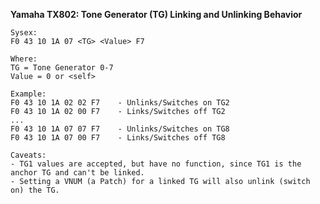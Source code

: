 
**Yamaha TX802: Tone Generator (TG) Linking and Unlinking Behavior**

    Sysex:
    F0 43 10 1A 07 <TG> <Value> F7

    Where:
    TG = Tone Generator 0-7
    Value = 0 or <self>

    Example:
    F0 43 10 1A 02 02 F7    - Unlinks/Switches on TG2 
    F0 43 10 1A 02 00 F7    - Links/Switches off TG2
    ...
    F0 43 10 1A 07 07 F7    - Unlinks/Switches on TG8 
    F0 43 10 1A 07 00 F7    - Links/Switches off TG8

    Caveats:
    - TG1 values are accepted, but have no function, since TG1 is the anchor TG and can't be linked.
    - Setting a VNUM (a Patch) for a linked TG will also unlink (switch on) the TG.
